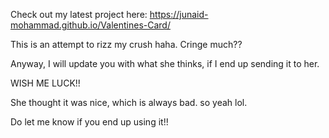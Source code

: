 Check out my latest project here: https://junaid-mohammad.github.io/Valentines-Card/

This is an attempt to rizz my crush haha. Cringe much??

Anyway, I will update you with what she thinks, if I end up sending it to her.

WISH ME LUCK!!

She thought it was nice, which is always bad. so yeah lol.

Do let me know if you end up using it!!
